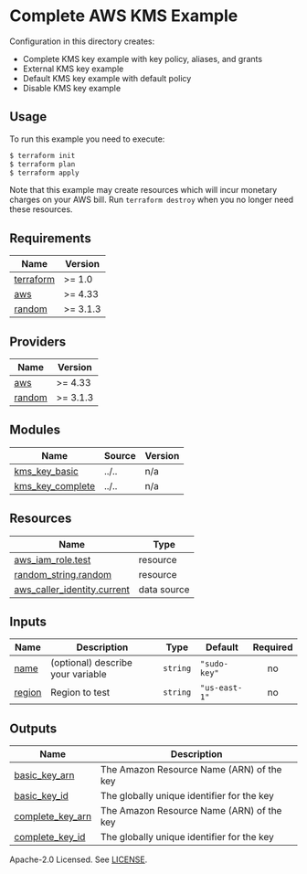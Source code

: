 # Complete AWS KMS Example

Configuration in this directory creates:

- Complete KMS key example with key policy, aliases, and grants
- External KMS key example
- Default KMS key example with default policy
- Disable KMS key example

## Usage

To run this example you need to execute:

```bash
$ terraform init
$ terraform plan
$ terraform apply
```

Note that this example may create resources which will incur monetary charges on your AWS bill. Run `terraform destroy` when you no longer need these resources.

<!-- BEGINNING OF PRE-COMMIT-TERRAFORM DOCS HOOK -->
## Requirements

| Name | Version |
|------|---------|
| <a name="requirement_terraform"></a> [terraform](#requirement\_terraform) | >= 1.0 |
| <a name="requirement_aws"></a> [aws](#requirement\_aws) | >= 4.33 |
| <a name="requirement_random"></a> [random](#requirement\_random) | >= 3.1.3 |

## Providers

| Name | Version |
|------|---------|
| <a name="provider_aws"></a> [aws](#provider\_aws) | >= 4.33 |
| <a name="provider_random"></a> [random](#provider\_random) | >= 3.1.3 |

## Modules

| Name | Source | Version |
|------|--------|---------|
| <a name="module_kms_key_basic"></a> [kms\_key\_basic](#module\_kms\_key\_basic) | ../.. | n/a |
| <a name="module_kms_key_complete"></a> [kms\_key\_complete](#module\_kms\_key\_complete) | ../.. | n/a |

## Resources

| Name | Type |
|------|------|
| [aws_iam_role.test](https://registry.terraform.io/providers/hashicorp/aws/latest/docs/resources/iam_role) | resource |
| [random_string.random](https://registry.terraform.io/providers/hashicorp/random/latest/docs/resources/string) | resource |
| [aws_caller_identity.current](https://registry.terraform.io/providers/hashicorp/aws/latest/docs/data-sources/caller_identity) | data source |

## Inputs

| Name | Description | Type | Default | Required |
|------|-------------|------|---------|:--------:|
| <a name="input_name"></a> [name](#input\_name) | (optional) describe your variable | `string` | `"sudo-key"` | no |
| <a name="input_region"></a> [region](#input\_region) | Region to test | `string` | `"us-east-1"` | no |

## Outputs

| Name | Description |
|------|-------------|
| <a name="output_basic_key_arn"></a> [basic\_key\_arn](#output\_basic\_key\_arn) | The Amazon Resource Name (ARN) of the key |
| <a name="output_basic_key_id"></a> [basic\_key\_id](#output\_basic\_key\_id) | The globally unique identifier for the key |
| <a name="output_complete_key_arn"></a> [complete\_key\_arn](#output\_complete\_key\_arn) | The Amazon Resource Name (ARN) of the key |
| <a name="output_complete_key_id"></a> [complete\_key\_id](#output\_complete\_key\_id) | The globally unique identifier for the key |
<!-- END OF PRE-COMMIT-TERRAFORM DOCS HOOK -->

Apache-2.0 Licensed. See [LICENSE](https://github.com/terraform-aws-modules/terraform-aws-kms/blob/master/LICENSE).
